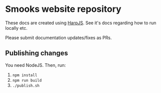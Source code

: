 # Smooks website repository

These docs are created using [HarpJS](https://harpjs.com/). See it's docs regarding
how to run locally etc.

Please submit documentation updates/fixes as PRs.

## Publishing changes

You need NodeJS. Then, run:

1. `npm install`
1. `npm run build`
1. `./publish.sh`
